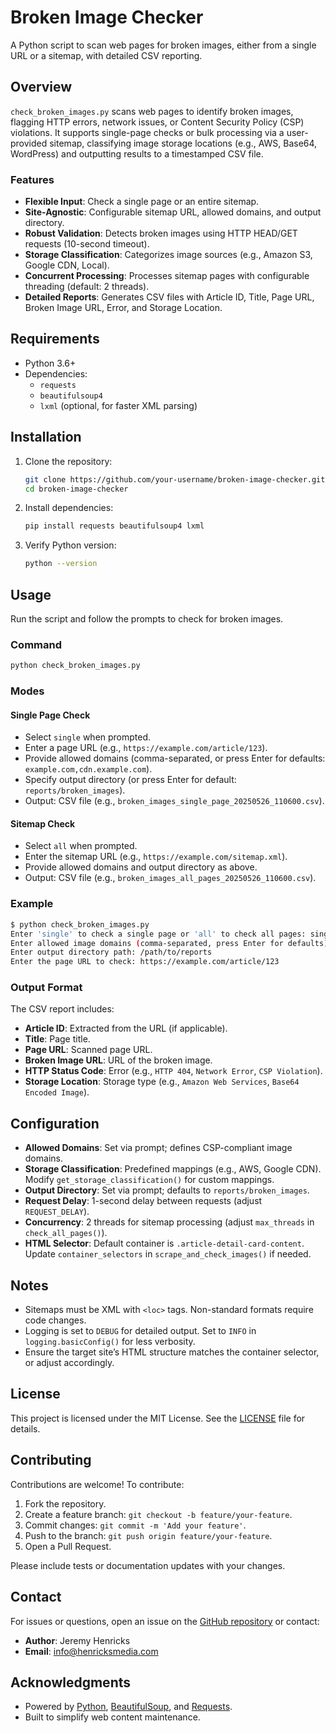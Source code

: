# Broken Image Checker

A Python script to scan web pages for broken images, either from a single URL or a sitemap, with detailed CSV reporting.

## Overview

`check_broken_images.py` scans web pages to identify broken images, flagging HTTP errors, network issues, or Content Security Policy (CSP) violations. It supports single-page checks or bulk processing via a user-provided sitemap, classifying image storage locations (e.g., AWS, Base64, WordPress) and outputting results to a timestamped CSV file.

### Features
- **Flexible Input**: Check a single page or an entire sitemap.
- **Site-Agnostic**: Configurable sitemap URL, allowed domains, and output directory.
- **Robust Validation**: Detects broken images using HTTP HEAD/GET requests (10-second timeout).
- **Storage Classification**: Categorizes image sources (e.g., Amazon S3, Google CDN, Local).
- **Concurrent Processing**: Processes sitemap pages with configurable threading (default: 2 threads).
- **Detailed Reports**: Generates CSV files with Article ID, Title, Page URL, Broken Image URL, Error, and Storage Location.

## Requirements

- Python 3.6+
- Dependencies:
  - `requests`
  - `beautifulsoup4`
  - `lxml` (optional, for faster XML parsing)

## Installation

1. Clone the repository:
   ```bash
   git clone https://github.com/your-username/broken-image-checker.git
   cd broken-image-checker
   ```

2. Install dependencies:
   ```bash
   pip install requests beautifulsoup4 lxml
   ```

3. Verify Python version:
   ```bash
   python --version
   ```

## Usage

Run the script and follow the prompts to check for broken images.

### Command
```bash
python check_broken_images.py
```

### Modes

#### Single Page Check
- Select `single` when prompted.
- Enter a page URL (e.g., `https://example.com/article/123`).
- Provide allowed domains (comma-separated, or press Enter for defaults: `example.com,cdn.example.com`).
- Specify output directory (or press Enter for default: `reports/broken_images`).
- Output: CSV file (e.g., `broken_images_single_page_20250526_110600.csv`).

#### Sitemap Check
- Select `all` when prompted.
- Enter the sitemap URL (e.g., `https://example.com/sitemap.xml`).
- Provide allowed domains and output directory as above.
- Output: CSV file (e.g., `broken_images_all_pages_20250526_110600.csv`).

### Example
```bash
$ python check_broken_images.py
Enter 'single' to check a single page or 'all' to check all pages: single
Enter allowed image domains (comma-separated, press Enter for defaults): example.com
Enter output directory path: /path/to/reports
Enter the page URL to check: https://example.com/article/123
```

### Output Format
The CSV report includes:
- **Article ID**: Extracted from the URL (if applicable).
- **Title**: Page title.
- **Page URL**: Scanned page URL.
- **Broken Image URL**: URL of the broken image.
- **HTTP Status Code**: Error (e.g., `HTTP 404`, `Network Error`, `CSP Violation`).
- **Storage Location**: Storage type (e.g., `Amazon Web Services`, `Base64 Encoded Image`).

## Configuration

- **Allowed Domains**: Set via prompt; defines CSP-compliant image domains.
- **Storage Classification**: Predefined mappings (e.g., AWS, Google CDN). Modify `get_storage_classification()` for custom mappings.
- **Output Directory**: Set via prompt; defaults to `reports/broken_images`.
- **Request Delay**: 1-second delay between requests (adjust `REQUEST_DELAY`).
- **Concurrency**: 2 threads for sitemap processing (adjust `max_threads` in `check_all_pages()`).
- **HTML Selector**: Default container is `.article-detail-card-content`. Update `container_selectors` in `scrape_and_check_images()` if needed.

## Notes

- Sitemaps must be XML with `<loc>` tags. Non-standard formats require code changes.
- Logging is set to `DEBUG` for detailed output. Set to `INFO` in `logging.basicConfig()` for less verbosity.
- Ensure the target site’s HTML structure matches the container selector, or adjust accordingly.

## License

This project is licensed under the MIT License. See the [LICENSE](LICENSE) file for details.

## Contributing

Contributions are welcome! To contribute:
1. Fork the repository.
2. Create a feature branch: `git checkout -b feature/your-feature`.
3. Commit changes: `git commit -m 'Add your feature'`.
4. Push to the branch: `git push origin feature/your-feature`.
5. Open a Pull Request.

Please include tests or documentation updates with your changes.

## Contact

For issues or questions, open an issue on the [GitHub repository](https://github.com/your-username/broken-image-checker) or contact:
- **Author**: Jeremy Henricks
- **Email**: info@henricksmedia.com

## Acknowledgments

- Powered by [Python](https://www.python.org/), [BeautifulSoup](https://www.crummy.com/software/BeautifulSoup/), and [Requests](https://requests.readthedocs.io/).
- Built to simplify web content maintenance.
